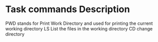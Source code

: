 # Task commands Description
PWD stands for Print Work Directory and used for printing the current working directory
LS List the files in the working directory
CD change directory
